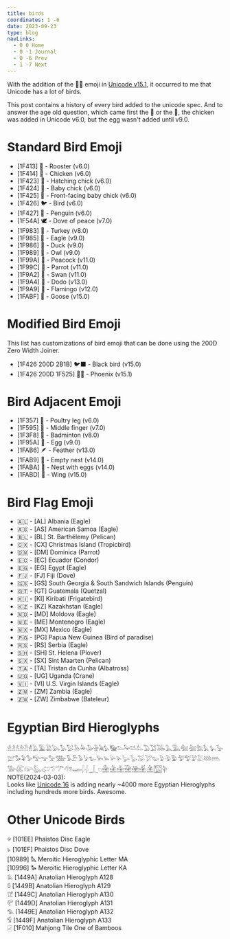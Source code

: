 ```yaml
---
title: birds
coordinates: 1 -6
date: 2023-09-23
type: blog
navLinks:
  - 0 0 Home
  - 0 -1 Journal
  - 0 -6 Prev
  - 1 -7 Next
---
```


With the addition of the 🐦‍🔥 emoji in
[Unicode v15.1](https://www.unicode.org/emoji/charts-15.1/emoji-released.html),
it occurred to me that Unicode has a lot of birds.

This post contains a history of every bird added to the unicode spec. And to
answer the age old question, which came first the 🐔 or the 🥚, the chicken was
added in Unicode v6.0, but the egg wasn't added until v9.0.

# Standard Bird Emoji

- [1F413] 🐓 - Rooster (v6.0)
- [1F414] 🐔 - Chicken (v6.0)
- [1F423] 🐣 - Hatching chick (v6.0)
- [1F424] 🐤 - Baby chick (v6.0)
- [1F425] 🐥 - Front-facing baby chick (v6.0)
- [1F426] 🐦 - Bird (v6.0)
- [1F427] 🐧 - Penguin (v6.0)
- [1F54A] 🕊️ - Dove of peace (v7.0)
- [1F983] 🦃 - Turkey (v8.0)
- [1F985] 🦅 - Eagle (v9.0)
- [1F986] 🦆 - Duck (v9.0)
- [1F989] 🦉 - Owl (v9.0)
- [1F99A] 🦚 - Peacock (v11.0)
- [1F99C] 🦜 - Parrot (v11.0)
- [1F9A2] 🦢 - Swan (v11.0)
- [1F9A4] 🦤 - Dodo (v13.0)
- [1F9A9] 🦩 - Flamingo (v12.0)
- [1FABF] 🪿 - Goose (v15.0)

# Modified Bird Emoji

This list has customizations of bird emoji that can be done using the 200D Zero
Width Joiner.

- [1F426 200D 2B1B] 🐦‍⬛ - Black bird (v15.0)
- [1F426 200D 1F525] 🐦‍🔥 - Phoenix (v15.1)

# Bird Adjacent Emoji

- [1F357] 🍗 - Poultry leg (v6.0)
- [1F595] 🖕 - Middle finger (v7.0)
- [1F3F8] 🏸 - Badminton (v8.0)
- [1F95A] 🥚 - Egg (v9.0)
- [1FAB6] 🪶 - Feather (v13.0)
- [1FAB9] 🪹 - Empty nest (v14.0)
- [1FABA] 🪺 - Nest with eggs (v14.0)
- [1FABD] 🪽 - Wing (v15.0)

# Bird Flag Emoji

- 🇦🇱 - [AL] Albania (Eagle)
- 🇦🇸 - [AS] American Samoa (Eagle)
- 🇧🇱 - [BL] St. Barthélemy (Pelican)
- 🇨🇽 - [CX] Christmas Island (Tropicbird)
- 🇩🇲 - [DM] Dominica (Parrot)
- 🇪🇨 - [EC] Ecuador (Condor)
- 🇪🇬 - [EG] Egypt (Eagle)
- 🇫🇯 - [FJ] Fiji (Dove)
- 🇬🇸 - [GS] South Georgia & South Sandwich Islands (Penguin)
- 🇬🇹 - [GT] Guatemala (Quetzal)
- 🇰🇮 - [KI] Kiribati (Frigatebird)
- 🇰🇿 - [KZ] Kazakhstan (Eagle)
- 🇲🇩 - [MD] Moldova (Eagle)
- 🇲🇪 - [ME] Montenegro (Eagle)
- 🇲🇽 - [MX] Mexico (Eagle)
- 🇵🇬 - [PG] Papua New Guinea (Bird of paradise)
- 🇷🇸 - [RS] Serbia (Eagle)
- 🇸🇭 - [SH] St. Helena (Plover)
- 🇸🇽 - [SX] Sint Maarten (Pelican)
- 🇹🇦 - [TA] Tristan da Cunha (Albatross)
- 🇺🇬 - [UG] Uganda (Crane)
- 🇻🇮 - [VI] U.S. Virgin Islands (Eagle)
- 🇿🇲 - [ZM] Zambia (Eagle)
- 🇿🇼 - [ZW] Zimbabwe (Bateleur)

# Egyptian Bird Hieroglyphs

<div class="hieroglyphs">
  𓁛𓁜𓁝𓁞𓁟𓁮𓄿𓅀𓅁𓅂𓅃𓅄𓅅𓅆𓅇𓅈𓅉𓅊𓅋𓅌𓅍𓅎𓅏𓅐𓅑𓅒𓅓𓅔𓅕𓅖𓅗𓅘𓅙𓅚𓅛𓅜𓅝𓅞𓅟𓅠𓅡𓅢𓅣𓅤𓅥𓅦𓅧𓅨𓅩𓅪𓅫𓅬𓅭𓅮𓅯𓅰𓅱𓅲𓅳𓅴𓅵𓅶𓅷𓅸𓅹𓅺𓅻𓅼𓅽𓅾𓅿𓆀𓆁𓆂𓆃𓆄𓆅𓆆𓆇𓈢𓈯𓈵𓈷𓈺𓉉𓉊𓉡𓊿
</div>

<div class="section note-section">
  <div class="emphasis">NOTE(2024-03-03):</div>
  Looks like
  <a
    href="https://blog.unicode.org/2024/02/unicode-160-alpha-review-opens-for.html"
    >Unicode 16</a
  >
  is adding nearly ~4000 more Egyptian Hieroglyphs including hundreds more
  birds. Awesome.
</div>

# Other Unicode Birds

<div class="unicode-bird">
  <span class="unicode-char">𐇮</span>
  <span>[101EE] Phaistos Disc Eagle</span>
</div>

<div class="unicode-bird">
  <span class="unicode-char">𐇯</span>
  <span>[101EF] Phaistos Disc Dove</span>
</div>

<div class="unicode-bird">
  <span class="unicode-char">𐦉</span>
  <span>[10989] Meroitic Hieroglyphic Letter MA</span>
</div>

<div class="unicode-bird">
  <span class="unicode-char">𐦖</span>
  <span>[10996] Meroitic Hieroglyphic Letter KA</span>
</div>

<div class="unicode-bird">
  <span class="unicode-char">𔒚</span>
  <span>[1449A] Anatolian Hieroglyph A128</span>
</div>

<div class="unicode-bird">
  <span class="unicode-char">𔒛</span>
  <span>[1449B] Anatolian Hieroglyph A129</span>
</div>

<div class="unicode-bird">
  <span class="unicode-char">𔒜</span>
  <span>[1449C] Anatolian Hieroglyph A130</span>
</div>

<div class="unicode-bird">
  <span class="unicode-char">𔒝</span>
  <span>[1449D] Anatolian Hieroglyph A131</span>
</div>

<div class="unicode-bird">
  <span class="unicode-char">𔒞</span>
  <span>[1449E] Anatolian Hieroglyph A132</span>
</div>

<div class="unicode-bird">
  <span class="unicode-char">𔒟</span>
  <span>[1449F] Anatolian Hieroglyph A133</span>
</div>

<div class="unicode-bird">
  <span class="unicode-char">🀐</span>
  <span>[1F010] Mahjong Tile One of Bamboos</span>
</div>
